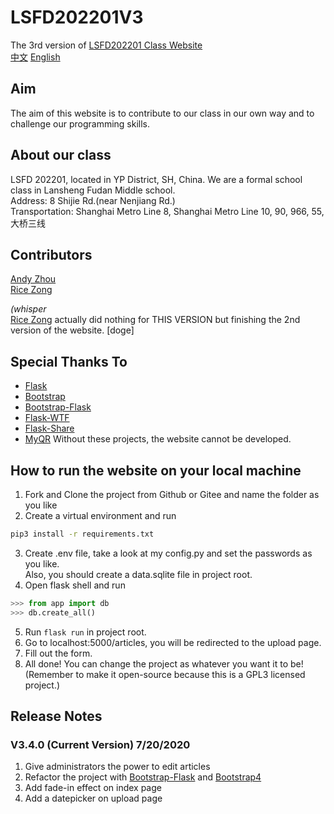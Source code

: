 # LSFD202201V3

The 3rd version of [LSFD202201 Class Website](https://ls202201.pythonanywhere.com)  
[中文](./README_zh.md)
[English](./README_en.md)
## Aim

The aim of this website is to contribute to our class in our own way and to challenge our programming skills.

## About our class
LSFD 202201, located in YP District, SH, China. We are a formal school class in Lansheng Fudan Middle school.  
Address: 8 Shijie Rd.(near Nenjiang Rd.)  
Transportation: Shanghai Metro Line 8, Shanghai Metro Line 10, 90, 966, 55, 大桥三线
## Contributors

[Andy Zhou](https://github.com/z-t-y "ZTY")  
[Rice Zong](https://github.com/rice0208 "ZYT")

*(whisper*  
[Rice Zong](https://github.com/rice0208 "ZYT")
actually did nothing for THIS VERSION
but finishing the 2nd version of the website. [doge]

## Special Thanks To

- [Flask](https://github.com/pallets/flask)
- [Bootstrap](https://github.com/twbs/bootstrap)
- [Bootstrap-Flask](https://github.com/greyli/bootstrap-flask)
- [Flask-WTF](https://github.com/lepture/flask-wtf)
- [Flask-Share](https://github.com/greyli/flask-share)
- [MyQR](https://pypi.org/project/MyQR/)
Without these projects, the website cannot be developed.

## How to run the website on your local machine
1. Fork and Clone the project from Github or Gitee and name the folder as you like
2. Create a virtual environment and run
```bash
pip3 install -r requirements.txt
```
3. Create .env file, take a look at my config.py and set the passwords as you like.  
   Also, you should create a data.sqlite file in project root.
4. Open flask shell and run  
```python
>>> from app import db
>>> db.create_all()
```
5. Run `flask run` in project root.
6. Go to localhost:5000/articles, you will be redirected to the upload page.
7. Fill out the form.
8. All done! You can change the project as whatever you want it to be!  
(Remember to make it open-source because this is a GPL3 licensed project.)


## Release Notes
### V3.4.0 (Current Version) 7/20/2020
1. Give administrators the power to edit articles
2. Refactor the project with [Bootstrap-Flask](https://github.com/greyli/bootstrap-flask) and [Bootstrap4](https://github.com/twbs/bootstrap)
3. Add fade-in effect on index page
4. Add a datepicker on upload page
